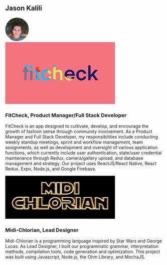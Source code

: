 ## Jason Kalili

<img class="header" src="./assets/avatar.jpg" width=75 style="border-radius:75px">

<article float="left" class="col-6 col-12-xsmall work-item">
<a href="https://github.com/cpon00/fitcheck" class="image fit thumb"><img src="assets\fitcheck.png" width=350></a>
<h3>FitCheck, <strong>Product Manager/Full Stack Developer</strong></h3>
    <p>FitCheck is an app designed to cultivate, develop, and encourage the growth of fashion
        sense through community involvement. As a Product Manager and Full Stack Developer, my responsibilities include conducting weekly standup meetings, 
        sprint and workflow management, team assignments, as well as development and oversight of various application functions, which currently include 
        user authentication, state/user credential maintenance through Redux, camera/gallery upload, and database management and strategy.
        Our project uses ReactJS/React Native, React Redux, Expo, Node.js, and Google Firebase.
    </p>
</article>

<article float="right" class="col-6 col-12-xsmall work-item">
<a href="https://cpon00.github.io/midi-chlorian/" class="image fit thumb"><img src="assets/midichlorian.png" width=350 /></a>
<h3>Midi-Chlorian, <strong>Lead Designer</strong></h3>
    <p>
        Midi-Chlorian is a programming language inspired by Star Wars and George Lucas.
        As Lead Designer, I built our programmatic grammar, interpretation methods, compilation
        tools, code generation and optimization. This project was built using Javascript, Node.js, 
        the Ohm Library, and MochaJS.
    </p>
</article>
